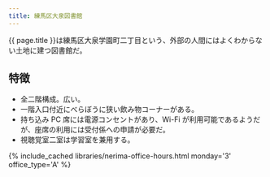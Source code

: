 ```yaml
---
title: 練馬区大泉図書館
---
```


{{ page.title }}は練馬区大泉学園町二丁目という、外部の人間にはよくわからない土地に建つ図書館だ。

## 特徴

* 全二階構成。広い。
* 一階入口付近にべらぼうに狭い飲み物コーナーがある。
* 持ち込み PC 席には電源コンセントがあり、Wi-Fi が利用可能であるようだが、座席の利用には受付係への申請が必要だ。
* 視聴覚室二室は学習室を兼用する。

{% include_cached libraries/nerima-office-hours.html monday='3' office_type='A' %}
